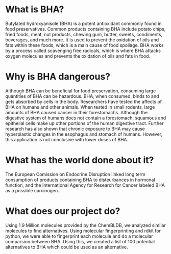 # What is BHA?
Butylated hydroxyanisole (BHA) is a potent antioxidant commonly found in food preservatives. Common products containing BHA include potato chips, fried foods, meat, nut products, chewing gum, butter, sweets, condiments, beverages, and much more. It is used to prevent the oxidation of oils and fats within these foods, which is a main cause of food spoilage. BHA works by a process called scavenging free radicals, which is where BHA attacks oxygen molecules and prevents the oxidation of oils and fats in food. 

# Why is BHA dangerous?
Although BHA can be beneficial for food preservation, consuming large quantities of BHA can be hazardous. BHA, when consumed, binds to and gets absorbed by cells in the body.  Researchers have tested the affects of BHA on humans and other animals. When tested in small rodents, large amounts of BHA caused cancer in their forestomachs. Although the digestive system of humans does not contain a forestomach, squamous and epithelial cells make up other portions of the human digestive tract. Further research has also shown that chronic exposure to BHA may cause hyperplastic changes in the esophagus and stomach of humans. However, this application is not conclusive with lower doses of BHA. 

# What has the world done about it?
The European Comission on Endocrine Disruption linked long term consumption of products containing BHA to disteurbances in hormonal function, and the International Agency for Research for Cancer labeled BHA as a possible carcinogen.  

# What does our project do?
Using 1.9 Million molecules provided by the ChemBLDB, we analyzed similar molecules to find alternatives. Using molecular fingerprinting and rdkit for python, we were able to fingerprint each molecule and do a molecular comparsion between BHA. Using this, we created a list of 100 potential alternatives to BHA which could be used as an alternative.
